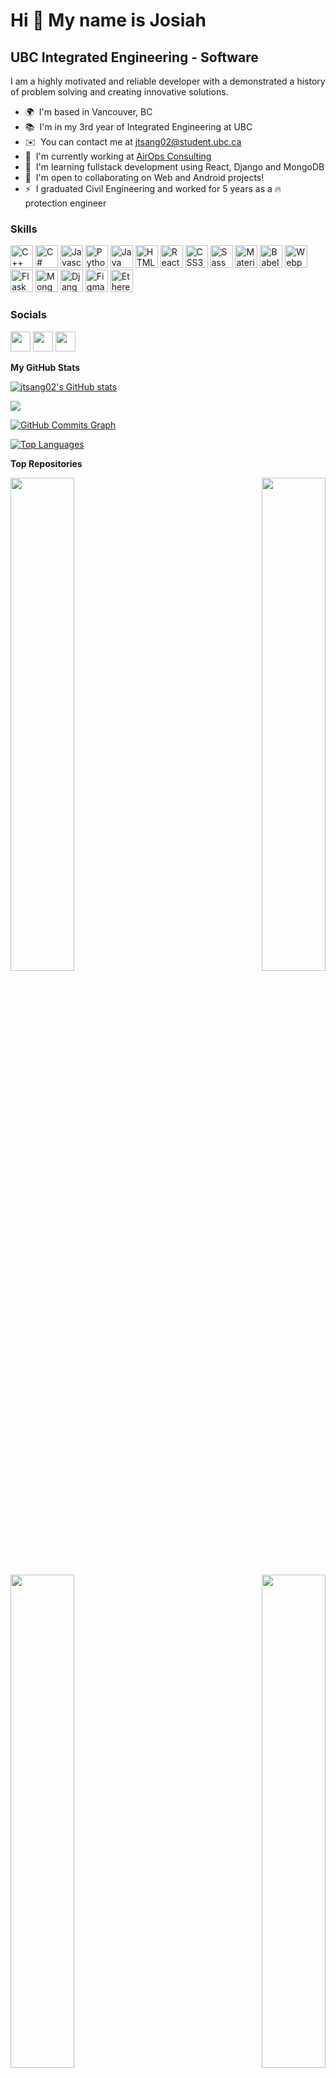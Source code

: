 Hi 👋 My name is Josiah
=======================

UBC Integrated Engineering - Software
----------------------------------

I am a highly motivated and reliable developer with a demonstrated a history of problem solving and creating innovative solutions.

*   🌍  I'm based in Vancouver, BC
*   📚  I'm in my 3rd year of Integrated Engineering at UBC
*   ✉️  You can contact me at [jtsang02@student.ubc.ca](mailto:jtsang02@student.ubc.ca)
*   🚀  I'm currently working at [AirOps Consulting](https://www.airopsconsulting.org/)
*   🧠  I'm learning fullstack development using React, Django and MongoDB
*   🤝  I'm open to collaborating on Web and Android projects!
*   ⚡  I graduated Civil Engineering and worked for 5 years as a 🔥 protection engineer 


### Skills

<p align="left">
<a href="https://docs.microsoft.com/en-us/cpp/?view=msvc-170" target="_blank" rel="noreferrer"><img src="https://raw.githubusercontent.com/danielcranney/readme-generator/main/public/icons/skills/cplusplus-colored.svg" width="36" height="36" alt="C++" /></a>
<a href="https://docs.microsoft.com/en-us/dotnet/csharp/" target="_blank" rel="noreferrer"><img src="https://raw.githubusercontent.com/danielcranney/readme-generator/main/public/icons/skills/csharp-colored.svg" width="36" height="36" alt="C#" /></a>
<a href="https://developer.mozilla.org/en-US/docs/Web/JavaScript" target="_blank" rel="noreferrer"><img src="https://raw.githubusercontent.com/danielcranney/readme-generator/main/public/icons/skills/javascript-colored.svg" width="36" height="36" alt="Javascript" /></a>
<a href="https://www.python.org/" target="_blank" rel="noreferrer"><img src="https://raw.githubusercontent.com/danielcranney/readme-generator/main/public/icons/skills/python-colored.svg" width="36" height="36" alt="Python" /></a>
<a href="https://www.oracle.com/java/" target="_blank" rel="noreferrer"><img src="https://raw.githubusercontent.com/danielcranney/readme-generator/main/public/icons/skills/java-colored.svg" width="36" height="36" alt="Java" /></a>
<a href="https://developer.mozilla.org/en-US/docs/Glossary/HTML5" target="_blank" rel="noreferrer"><img src="https://raw.githubusercontent.com/danielcranney/readme-generator/main/public/icons/skills/html5-colored.svg" width="36" height="36" alt="HTML5" /></a>
<a href="https://reactjs.org/" target="_blank" rel="noreferrer"><img src="https://raw.githubusercontent.com/danielcranney/readme-generator/main/public/icons/skills/react-colored.svg" width="36" height="36" alt="React" /></a>
<a href="https://www.w3.org/TR/CSS/#css" target="_blank" rel="noreferrer"><img src="https://raw.githubusercontent.com/danielcranney/readme-generator/main/public/icons/skills/css3-colored.svg" width="36" height="36" alt="CSS3" /></a>
<a href="https://sass-lang.com/" target="_blank" rel="noreferrer"><img src="https://raw.githubusercontent.com/danielcranney/readme-generator/main/public/icons/skills/sass-colored.svg" width="36" height="36" alt="Sass" /></a>
<a href="https://mui.com/" target="_blank" rel="noreferrer"><img src="https://raw.githubusercontent.com/danielcranney/readme-generator/main/public/icons/skills/materialui-colored.svg" width="36" height="36" alt="Material UI" /></a>
<a href="https://babeljs.io/" target="_blank" rel="noreferrer"><img src="https://raw.githubusercontent.com/danielcranney/readme-generator/main/public/icons/skills/babel-colored-dark.svg" width="36" height="36" alt="Babel" /></a>
<a href="https://webpack.js.org/" target="_blank" rel="noreferrer"><img src="https://raw.githubusercontent.com/danielcranney/readme-generator/main/public/icons/skills/webpack-colored.svg" width="36" height="36" alt="Webpack" /></a>
<a href="https://flask.palletsprojects.com/en/2.0.x/" target="_blank" rel="noreferrer"><img src="https://raw.githubusercontent.com/danielcranney/readme-generator/main/public/icons/skills/flask-colored-dark.svg" width="36" height="36" alt="Flask" /></a>
<a href="https://www.mongodb.com/" target="_blank" rel="noreferrer"><img src="https://raw.githubusercontent.com/danielcranney/readme-generator/main/public/icons/skills/mongodb-colored.svg" width="36" height="36" alt="MongoDB" /></a>
<a href="https://www.djangoproject.com/" target="_blank" rel="noreferrer"><img src="https://raw.githubusercontent.com/danielcranney/readme-generator/main/public/icons/skills/django-colored-dark.svg" width="36" height="36" alt="Django" /></a>
<a href="https://www.figma.com/" target="_blank" rel="noreferrer"><img src="https://raw.githubusercontent.com/danielcranney/readme-generator/main/public/icons/skills/figma-colored.svg" width="36" height="36" alt="Figma" /></a>
<a href="https://ethereum.org/en/" target="_blank" rel="noreferrer"><img src="https://raw.githubusercontent.com/danielcranney/readme-generator/main/public/icons/skills/ethereum-colored.svg" width="36" height="36" alt="Ethereum" /></a>
</p>

### Socials

<p align="left"> <a href="https://www.github.com/jtsang02" target="_blank" rel="noreferrer"><img src="https://raw.githubusercontent.com/danielcranney/readme-generator/main/public/icons/socials/github-dark.svg" width="32" height="32" /></a> <a href="http://www.instagram.com/josiah.tsang" target="_blank" rel="noreferrer"><img src="https://raw.githubusercontent.com/danielcranney/readme-generator/main/public/icons/socials/instagram.svg" width="32" height="32" /></a> <a href="https://www.linkedin.com/in/josiah-tsang-jt02/" target="_blank" rel="noreferrer"><img src="https://raw.githubusercontent.com/danielcranney/readme-generator/main/public/icons/socials/linkedin.svg" width="32" height="32" /></a></p>

<b>My GitHub Stats</b>

<a href="http://www.github.com/jtsang02"><img src="https://github-readme-stats.vercel.app/api?username=jtsang02&show_icons=true&hide=&count_private=true&title_color=6366f1&text_color=ffffff&icon_color=14b8a6&bg_color=0f172a&hide_border=true&show_icons=true" alt="jtsang02's GitHub stats" /></a>

<a href="http://www.github.com/jtsang02"><img src="https://github-readme-streak-stats.herokuapp.com/?user=jtsang02&stroke=ffffff&background=0f172a&ring=6366f1&fire=6366f1&currStreakNum=ffffff&currStreakLabel=6366f1&sideNums=ffffff&sideLabels=ffffff&dates=ffffff&hide_border=true" /></a>

<a href="http://www.github.com/jtsang02"><img src="https://activity-graph.herokuapp.com/graph?username=jtsang02&bg_color=0f172a&color=ffffff&line=14b8a6&point=ffffff&area_color=0f172a&area=true&hide_border=true&custom_title=GitHub%20Commits%20Graph" alt="GitHub Commits Graph" /></a>

<a href="https://github.com/jtsang02" align="left"><img src="https://github-readme-stats.vercel.app/api/top-langs/?username=jtsang02&langs_count=10&title_color=6366f1&text_color=ffffff&icon_color=14b8a6&bg_color=0f172a&hide_border=true&locale=en&custom_title=Top%20%Languages" alt="Top Languages" /></a>

<b>Top Repositories</b>

<div width="100%" align="center"><a href="https://github.com/jtsang02/ScorePort" align="left"><img align="left" width="45%" src="https://github-readme-stats.vercel.app/api/pin/?username=jtsang02&repo=ScorePort&title_color=6366f1&text_color=ffffff&icon_color=14b8a6&bg_color=0f172a&hide_border=true&locale=en" /></a><a href="https://github.com/jtsang02/spatial-calc-js" align="right"><img align="right" width="45%" src="https://github-readme-stats.vercel.app/api/pin/?username=jtsang02&repo=spatial-calc-js&title_color=6366f1&text_color=ffffff&icon_color=14b8a6&bg_color=0f172a&hide_border=true&locale=en" /></a></div><br /><br /><br /><br /><br /><br /><br />

<br /><br /><br /><br /><br />

<div width="100%" align="center"><a href="https://github.com/jtsang02/react-mult-table" align="left"><img align="left" width="45%" src="https://github-readme-stats.vercel.app/api/pin/?username=jtsang02&repo=react-mult-table&title_color=6366f1&text_color=ffffff&icon_color=14b8a6&bg_color=0f172a&hide_border=true&locale=en" /></a><a href="https://github.com/jtsang02/Snake-Game" align="right"><img align="right" width="45%" src="https://github-readme-stats.vercel.app/api/pin/?username=jtsang02&repo=Snake-Game&title_color=6366f1&text_color=ffffff&icon_color=14b8a6&bg_color=0f172a&hide_border=true&locale=en" /></a></div>
